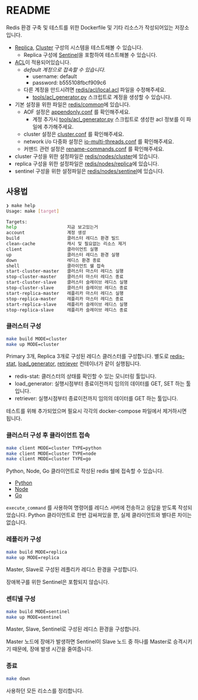 # README

Redis 환경 구축 및 테스트를 위한 Dockerfile 및 기타 리소스가 작성되어있는 저장소입니다.

- [Replica](./docker-compose-replica.yaml), [Cluster](./docker-compose-cluster.yaml) 구성의 시스템을 테스트해볼 수 있습니다.
  - Replica 구성에 [Sentinel](./docker-compose-sentinel.yaml)을 포함하여 테스트해볼 수 있습니다.
- [ACL](redis/acl/local.acl)이 적용되어있습니다.
  - *default 계정으로 접속할 수 있습니다.*
    - username: default
    - password: b555108fbcf909c6
  - 다른 계정을 만드시려면 [redis/acl/local.acl](redis/acl/local.acl) 파일을 수정해주세요.
    - [tools/acl_generator.py](tool/acl_generator.py) 스크립트로 계정을 생성할 수 있습니다.
- 기본 설정을 위한 파일은 [redis/common](./redis/common)에 있습니다.
  - AOF 설정은 [appendonly.conf](./redis/common/appendonly.conf) 를 확인해주세요.
    - 계정 추가시 [tools/acl_generator.py](tool/acl_generator.py) 스크립트로 생성한 acl 정보를 이 파일에 추가해주세요.
  - cluster 설정은 [cluster.conf](./redis/common/cluster.conf) 를 확인해주세요.
  - network i/o 다중화 설정은 [io-multi-threads.conf](./redis/common/io-multi-thread.conf) 를 확인해주세요.
  - 커맨드 관련 설정은 [rename-commands.conf](./redis/common/rename-commands.conf) 를 확인해주세요.
- cluster 구성을 위한 설정파일은 [redis/nodes/cluster](./redis/nodes/cluster)에 있습니다.
- replica 구성을 위한 설정파일은 [redis/nodes/replica](./redis/nodes/replica)에 있습니다.
- sentinel 구성을 위한 설정파일은 [redis/nodes/sentinel](./redis/nodes/sentinel)에 있습니다.

## 사용법

```bash
❯ make help
Usage: make [target]

Targets:
help                   지금 보고있는거
account                계정 생성
build                  클러스터 레디스 환경 빌드
clean-cache            캐시 및 필요없는 리소스 제거
client                 클라이언트 실행
up                     클러스터 레디스 환경 실행
down                   레디스 환경 종료
shell                  클라이언트 쉘 접속
start-cluster-master   클러스터 마스터 레디스 실행
stop-cluster-master    클러스터 마스터 레디스 종료
start-cluster-slave    클러스터 슬레이브 레디스 실행
stop-cluster-slave     클러스터 슬레이브 레디스 종료
start-replica-master   레플리카 마스터 레디스 실행
stop-replica-master    레플리카 마스터 레디스 종료
start-replica-slave    레플리카 슬레이브 레디스 실행
stop-replica-slave     레플리카 슬레이브 레디스 종료
```

### 클러스터 구성

```bash
make build MODE=cluster
make up MODE=cluster
```

Primary 3개, Replica 3개로 구성된 레디스 클러스터를 구성합니다.
별도로 [redis-stat](https://github.com/junegunn/redis-stat), [load_generator](./app/python/load_generator.py), [retriever](./app/python/retriever.py) 컨테이너가 같이 실행됩니다.

- redis-stat: 클러스터의 상태를 확인할 수 있는 모니터링 툴입니다.
- load_generator: 실행시점부터 종료이전까지 임의의 데이터를 GET, SET 하는 툴입니다.
- retriever: 실행시점부터 종료이전까지 임의의 데이터를 GET 하는 툴입니다.

테스트를 위해 추가되었으며 필요시 각각의 docker-compose 파일에서 제거하시면 됩니다.

### 클러스터 구성 후 클라이언트 접속

```bash
make client MODE=cluster TYPE=python
make client MODE=cluster TYPE=node
make client MODE=cluster TYPE=go
```

Python, Node, Go 클라이언트로 작성된 redis 쉘에 접속할 수 있습니다.

- [Python](./app/python/main.py)
- [Node](./app/node/main.js)
- [Go](./app/go/src/main.go)

`execute_command` 를 사용하여 명령어를 레디스 서버에 전송하고 응답을 받도록 작성되었습니다.
Python 클라이언트로 한번 감싸져있을 뿐, 실제 클라이언트와 별다른 차이는 없습니다.

### 레플리카 구성

```bash
make build MODE=replica
make up MODE=replica
```

Master, Slave로 구성된 레플리카 레디스 환경을 구성합니다.

장애복구를 위한 Sentinel은 포함되지 않습니다.

### 센티넬 구성

```bash
make build MODE=sentinel
make up MODE=sentinel
```

Master, Slave, Sentinel로 구성된 레디스 환경을 구성합니다.

Master 노드에 장애가 발생하면 Sentinel이 Slave 노드 중 하나를 Master로 승격시키기 때문에, 장애 발생 시간을 줄여줍니다.

### 종료

```bash
make down
```

사용하던 모든 리소스를 정리합니다.
